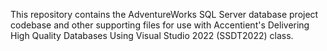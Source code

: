 This repository contains the AdventureWorks SQL Server database project codebase and other supporting files for use with Accentient's Delivering High Quality Databases Using Visual Studio 2022 (SSDT2022) class.

